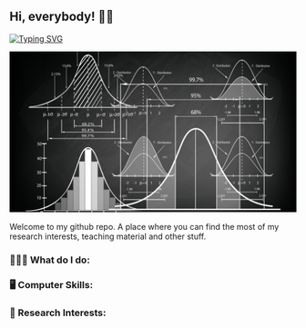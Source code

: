 ## Hi, everybody! 👋🏻

[![Typing SVG](https://readme-typing-svg.herokuapp.com?font=Fira+Code&size=24&duration=4000&pause=500&width=435&lines=Jos%C3%A9+R.+Caro-Barrera)](https://git.io/typing-svg)

![image](img/calculation-statistics-mathematics-graphics.jpg) 

Welcome to my github repo. A place where you can find the most of my research interests, teaching material and other stuff.

### 🧑🏼‍💻 What do I do:

### 🖥️ Computer Skills: 

### 📜 Research Interests: 

